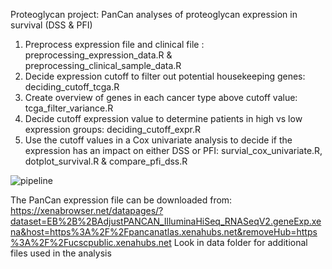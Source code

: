 Proteoglycan project: PanCan analyses of proteoglycan expression in survival (DSS & PFI)

1) Preprocess expression file and clinical file : preprocessing_expression_data.R & preprocessing_clinical_sample_data.R
2) Decide expression cutoff to filter out potential housekeeping genes: deciding_cutoff_tcga.R 
3) Create overview of genes in each cancer type above cutoff value: tcga_filter_variance.R
4) Decide cutoff expression value to determine patients in high vs low expression groups: deciding_cutoff_expr.R
5) Use the cutoff values in a Cox univariate analysis to decide if the expression has an impact on either DSS or PFI: survial_cox_univariate.R, dotplot_survival.R & compare_pfi_dss.R


![pipeline](https://github.com/user-attachments/assets/aa6ab836-5ec3-4af8-b997-6f330f9afd29)


The PanCan expression file can be downloaded from: https://xenabrowser.net/datapages/?dataset=EB%2B%2BAdjustPANCAN_IlluminaHiSeq_RNASeqV2.geneExp.xena&host=https%3A%2F%2Fpancanatlas.xenahubs.net&removeHub=https%3A%2F%2Fucscpublic.xenahubs.net 
Look in data folder for additional files used in the analysis
